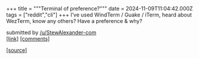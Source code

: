 +++
title = """Terminal of preference?"""
date = 2024-11-09T11:04:42.000Z
tags = ["reddit","cli"]
+++
I’ve used WindTerm / Guake / iTerm, heard about WezTerm, know any others? Have a preference & why?

submitted by [/u/StewAlexander-com](https://www.reddit.com/user/StewAlexander-com)  
[\[link\]](https://www.reddit.com/r/commandline/comments/1gn7rn7/terminal_of_preference/) [\[comments\]](https://www.reddit.com/r/commandline/comments/1gn7rn7/terminal_of_preference/)

[[source]](https://www.reddit.com/r/commandline/comments/1gn7rn7/terminal_of_preference/)
